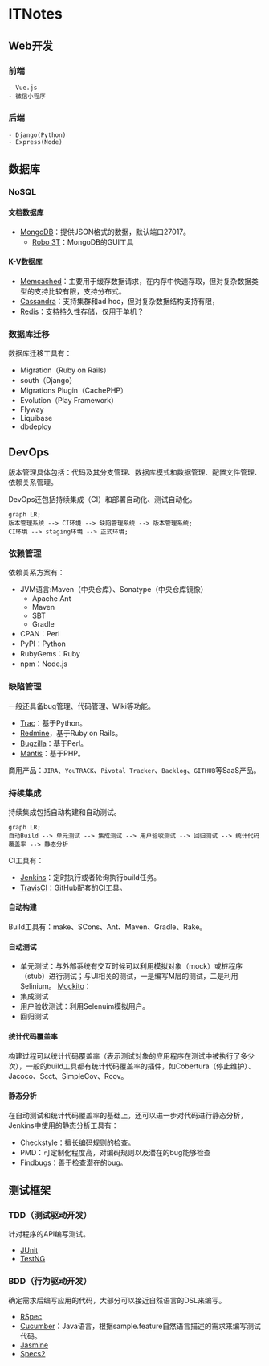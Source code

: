 # ITNotes

## Web开发

### 前端
    - Vue.js
    - 微信小程序

### 后端
    - Django(Python)
    - Express(Node)



## 数据库

### NoSQL
#### 文档数据库
- [MongoDB](https://www.mongodb.com/)：提供JSON格式的数据，默认端口27017。
    - [Robo 3T](https://robomongo.org/)：MongoDB的GUI工具


#### K-V数据库
- [Memcached](https://memcached.org/)：主要用于缓存数据请求，在内存中快速存取，但对复杂数据类型的支持比较有限，支持分布式。
- [Cassandra](https://cassandra.apache.org/)：支持集群和ad hoc，但对复杂数据结构支持有限，
- [Redis](https://redis.io/)：支持持久性存储，仅用于单机？

### 数据库迁移
数据库迁移工具有：
- Migration（Ruby on Rails）
- south（Django）
- Migrations Plugin（CachePHP）
- Evolution（Play Framework）
- Flyway
- Liquibase
- dbdeploy



## DevOps
版本管理具体包括：代码及其分支管理、数据库模式和数据管理、配置文件管理、依赖关系管理。

DevOps还包括持续集成（CI）和部署自动化、测试自动化。

```mermaid
graph LR;
版本管理系统 --> CI环境 --> 缺陷管理系统 --> 版本管理系统;
CI环境 --> staging环境 --> 正式环境;
```

### 依赖管理
依赖关系方案有：
- JVM语言:Maven（中央仓库）、Sonatype（中央仓库镜像）
    - Apache Ant
    - Maven
    - SBT
    - Gradle
- CPAN：Perl
- PyPI：Python
- RubyGems：Ruby
- npm：Node.js


### 缺陷管理
一般还具备bug管理、代码管理、Wiki等功能。

- [Trac](https://trac.edgewall.org/)：基于Python。
- [Redmine](https://www.redmine.org/)，基于Ruby on Rails。
- [Bugzilla](https://www.bugzilla.org/)：基于Perl。
- [Mantis](https://www.mantisbt.org/)：基于PHP。

商用产品：`JIRA`、`YouTRACK`、`Pivotal Tracker`、`Backlog`、`GITHUB`等SaaS产品。


### 持续集成
持续集成包括自动构建和自动测试。
```mermaid
graph LR;
自动Build --> 单元测试 --> 集成测试 --> 用户验收测试 --> 回归测试 --> 统计代码覆盖率 --> 静态分析
```

CI工具有：
- [Jenkins](https://www.jenkins.io/)：定时执行或者轮询执行build任务。
- [TravisCI](https://travis-ci.org/)：GitHub配套的CI工具。

#### 自动构建
Build工具有：make、SCons、Ant、Maven、Gradle、Rake。

#### 自动测试
- 单元测试：与外部系统有交互时候可以利用模拟对象（mock）或桩程序（stub）进行测试；与UI相关的测试，一是编写M层的测试，二是利用Selinium。
    [Mockito](https://site.mockito.org/)：
- 集成测试
- 用户验收测试：利用Selenuim模拟用户。
- 回归测试

#### 统计代码覆盖率
构建过程可以统计代码覆盖率（表示测试对象的应用程序在测试中被执行了多少次），一般的build工具都有统计代码覆盖率的插件，如Cobertura（停止维护）、Jacoco、Scct、SimpleCov、Rcov。

#### 静态分析
在自动测试和统计代码覆盖率的基础上，还可以进一步对代码进行静态分析，Jenkins中使用的静态分析工具有：
- Checkstyle：擅长编码规则的检查。
- PMD：可定制化程度高，对编码规则以及潜在的bug能够检查
- Findbugs：善于检查潜在的bug。



## 测试框架

### TDD（测试驱动开发）
针对程序的API编写测试。
- [JUnit](https://junit.org/junit5/)
- [TestNG](https://testng.org/doc/)


### BDD（行为驱动开发）
确定需求后编写应用的代码，大部分可以接近自然语言的DSL来编写。
- [RSpec](https://rspec.infhttp://mockito.org/o/)
- [Cucumber](https://cukes.info/)：Java语言，根据sample.feature自然语言描述的需求来编写测试代码。
- [Jasmine](https://site.mockito.org/)
- [Specs2](http://etorreborre.github.io/specs2/)


